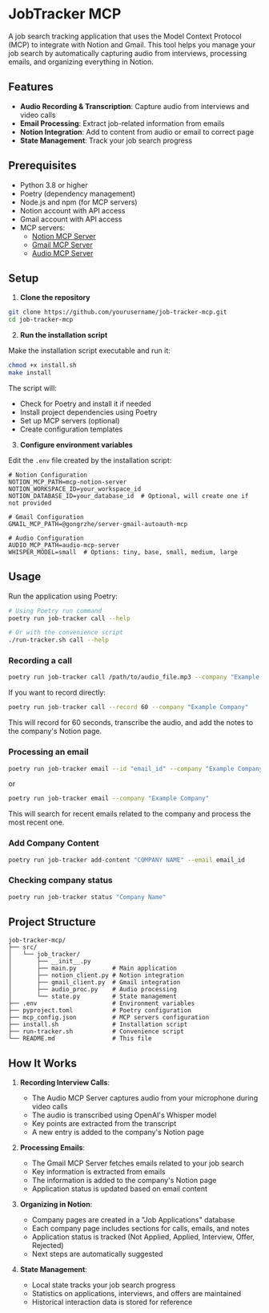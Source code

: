 # JobTracker MCP

A job search tracking application that uses the Model Context Protocol (MCP) to integrate with Notion and Gmail. This tool helps you manage your job search by automatically capturing audio from interviews, processing emails, and organizing everything in Notion.

## Features

- **Audio Recording & Transcription**: Capture audio from interviews and video calls
- **Email Processing**: Extract job-related information from emails
- **Notion Integration**: Add to content from audio or email to correct page
- **State Management**: Track your job search progress

## Prerequisites

- Python 3.8 or higher
- Poetry (dependency management)
- Node.js and npm (for MCP servers)
- Notion account with API access
- Gmail account with API access
- MCP servers:
  - [Notion MCP Server](https://github.com/suekou/mcp-notion-server)
  - [Gmail MCP Server](https://github.com/GongRzhe/Gmail-MCP-Server)
  - [Audio MCP Server](https://github.com/GongRzhe/Audio-MCP-Server)

## Setup

1. **Clone the repository**

```bash
git clone https://github.com/yourusername/job-tracker-mcp.git
cd job-tracker-mcp
```

2. **Run the installation script**

Make the installation script executable and run it:

```bash
chmod +x install.sh
make install
```

The script will:
- Check for Poetry and install it if needed
- Install project dependencies using Poetry
- Set up MCP servers (optional)
- Create configuration templates

3. **Configure environment variables**

Edit the `.env` file created by the installation script:

```env
# Notion Configuration
NOTION_MCP_PATH=mcp-notion-server
NOTION_WORKSPACE_ID=your_workspace_id
NOTION_DATABASE_ID=your_database_id  # Optional, will create one if not provided

# Gmail Configuration
GMAIL_MCP_PATH=@gongrzhe/server-gmail-autoauth-mcp

# Audio Configuration
AUDIO_MCP_PATH=audio-mcp-server
WHISPER_MODEL=small  # Options: tiny, base, small, medium, large
```

## Usage

Run the application using Poetry:

```bash
# Using Poetry run command
poetry run job-tracker call --help

# Or with the convenience script
./run-tracker.sh call --help
```

### Recording a call

```bash
poetry run job-tracker call /path/to/audio_file.mp3 --company "Example Company"
```

If you want to record directly:

```bash
poetry run job-tracker call --record 60 --company "Example Company"
```

This will record for 60 seconds, transcribe the audio, and add the notes to the company's Notion page.

### Processing an email

```bash
poetry run job-tracker email --id "email_id" --company "Example Company"
```

or

```bash
poetry run job-tracker email --company "Example Company"
```

This will search for recent emails related to the company and process the most recent one.

### Add Company Content

```bash
poetry run job-tracker add-content "COMPANY NAME" --email email_id
```

### Checking company status

```bash
poetry run job-tracker status "Company Name"
```

## Project Structure

```
job-tracker-mcp/
├── src/
│   └── job_tracker/
│       ├── __init__.py
│       ├── main.py          # Main application
│       ├── notion_client.py # Notion integration
│       ├── gmail_client.py  # Gmail integration
│       ├── audio_proc.py    # Audio processing
│       └── state.py         # State management
├── .env                     # Environment variables
├── pyproject.toml           # Poetry configuration
├── mcp_config.json          # MCP servers configuration
├── install.sh               # Installation script
├── run-tracker.sh           # Convenience script
└── README.md                # This file
```

## How It Works

1. **Recording Interview Calls**:
   - The Audio MCP Server captures audio from your microphone during video calls
   - The audio is transcribed using OpenAI's Whisper model
   - Key points are extracted from the transcript
   - A new entry is added to the company's Notion page

2. **Processing Emails**:
   - The Gmail MCP Server fetches emails related to your job search
   - Key information is extracted from emails
   - The information is added to the company's Notion page
   - Application status is updated based on email content

3. **Organizing in Notion**:
   - Company pages are created in a "Job Applications" database
   - Each company page includes sections for calls, emails, and notes
   - Application status is tracked (Not Applied, Applied, Interview, Offer, Rejected)
   - Next steps are automatically suggested

4. **State Management**:
   - Local state tracks your job search progress
   - Statistics on applications, interviews, and offers are maintained
   - Historical interaction data is stored for reference